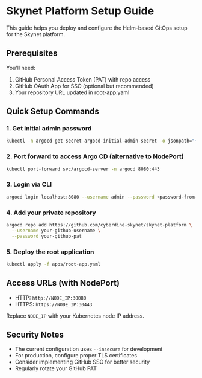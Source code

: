 # Skynet Platform Setup Guide

This guide helps you deploy and configure the Helm-based GitOps setup for the Skynet platform.

## Prerequisites

You'll need:

1. GitHub Personal Access Token (PAT) with repo access
2. GitHub OAuth App for SSO (optional but recommended)
3. Your repository URL updated in root-app.yaml

## Quick Setup Commands

### 1. Get initial admin password

```bash
kubectl -n argocd get secret argocd-initial-admin-secret -o jsonpath="{.data.password}" | base64 -d
```

### 2. Port forward to access Argo CD (alternative to NodePort)

```bash
kubectl port-forward svc/argocd-server -n argocd 8080:443
```

### 3. Login via CLI

```bash
argocd login localhost:8080 --username admin --password <password-from-step-1> --insecure
```

### 4. Add your private repository

```bash
argocd repo add https://github.com/cyberdine-skynet/skynet-platform \
  --username your-github-username \
  --password your-github-pat
```

### 5. Deploy the root application

```bash
kubectl apply -f apps/root-app.yaml
```

## Access URLs (with NodePort)

- HTTP: `http://NODE_IP:30080`
- HTTPS: `https://NODE_IP:30443`

Replace `NODE_IP` with your Kubernetes node IP address.

## Security Notes

- The current configuration uses `--insecure` for development
- For production, configure proper TLS certificates
- Consider implementing GitHub SSO for better security
- Regularly rotate your GitHub PAT
